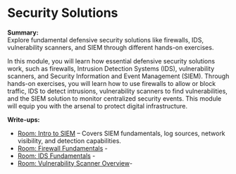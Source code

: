 # Security Solutions

**Summary:**  
Explore fundamental defensive security solutions like firewalls, IDS, vulnerability scanners, and SIEM through different hands-on exercises.

In this module, you will learn how essential defensive security solutions work, such as firewalls, Intrusion Detection Systems (IDS), vulnerability scanners, and Security Information and Event Management (SIEM). Through hands-on exercises, you will learn how to use firewalls to allow or block traffic, IDS to detect intrusions, vulnerability scanners to find vulnerabilities, and the SIEM solution to monitor centralized security events. This module will equip you with the arsenal to protect digital infrastructure.

**Write-ups:**
- [Room: Intro to SIEM](SIEM.md) – Covers SIEM fundamentals, log sources, network visibility, and detection capabilities.
- [Room: Firewall Fundamentals](Firewall_Fun.md) -
- [Room: IDS Fundamentals](IDS_Fun.md) -
- [Room: Vulnerability Scanner Overview](Vuln_Scanner.md)- 
